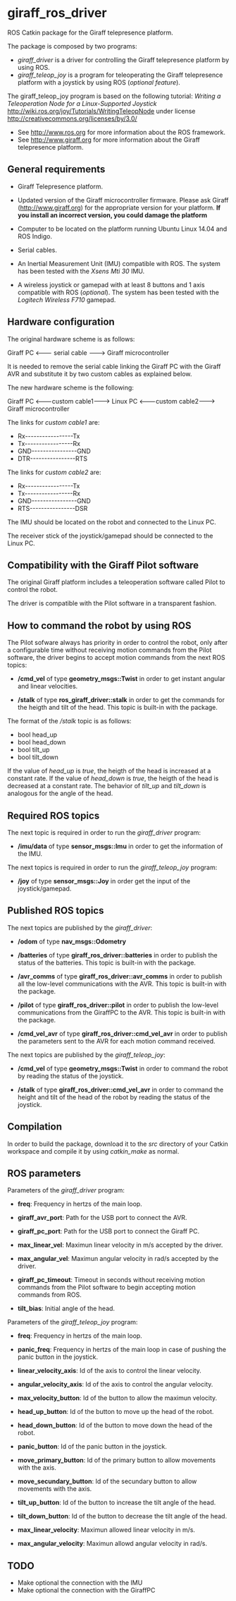 # giraff_ros_driver
ROS Catkin package for the Giraff telepresence platform.

The package is composed by two programs:

* *giraff_driver* is a driver for controlling the Giraff telepresence platform by using ROS.
* *giraff_teleop_joy* is a program for teleoperating the Giraff telepresence platform with a joystick by using ROS (*optional feature*).

The giraff_teleop_joy program is based on the following tutorial: 
*Writing a Teleoperation Node for a Linux-Supported Joystick* 
http://wiki.ros.org/joy/Tutorials/WritingTeleopNode 
under license http://creativecommons.org/licenses/by/3.0/

- See http://www.ros.org for more information about the ROS framework.
- See http://www.giraff.org for more information about the Giraff telepresence platform. 


## General requirements

* Giraff Telepresence platform.
* Updated version of the Giraff microcontroller firmware.
  Please ask Giraff (http://www.giraff.org) for the appropriate version for your platform.
  **If you install an incorrect version, you could damage the platform**
  
* Computer to be located on the platform running Ubuntu Linux 14.04 and ROS Indigo.

* Serial cables.

* An Inertial Measurement Unit (IMU) compatible with ROS. The system has been tested with the *Xsens Mti 30* IMU.

* A wireless joystick or gamepad with at least 8 buttons and 1 axis compatible with ROS (*optional*). The system has been tested with the *Logitech Wireless F710* gamepad. 


## Hardware configuration

The original hardware scheme is as follows:

Giraff PC <--- serial cable ---> Giraff microcontroller

It is needed to remove the serial cable linking the Giraff PC with the Giraff AVR and
substitute it by two custom cables as explained below. 

The new hardware scheme is the following:

Giraff PC <---custom cable1--->  Linux PC  <---custom cable2---> Giraff microcontroller 

The links for *custom cable1* are:
* Rx-----------------Tx
* Tx-----------------Rx
* GND----------------GND
* DTR----------------RTS


The links for *custom cable2* are:

* Rx-----------------Tx
* Tx-----------------Rx
* GND----------------GND
* RTS----------------DSR
 
The IMU should be located on the robot and connected to the Linux PC.

The receiver stick of the joystick/gamepad should be connected to the Linux PC.


## Compatibility with the Giraff Pilot software

The original Giraff platform includes a teleoperation software called Pilot to control the robot. 

The driver is compatible with the Pilot software in a transparent fashion.


## How to command the robot by using ROS

The Pilot sofware always has priority in order to control the robot, only after a configurable time without receiving motion commands from the Pilot software, the driver begins to accept motion commands from the next ROS topics:

* **/cmd_vel** of type **geometry_msgs::Twist** in order to get instant angular and linear velocities.

* **/stalk** of type **ros_giraff_driver::stalk** in order to get the commands for the heigth and tilt of the head. This topic is built-in with the package.

The format of the */stalk* topic is as follows:

* bool head_up
* bool head_down
* bool tilt_up
* bool tilt_down

If the value of *head_up* is *true*, the heigth of the head is increased at a constant rate. If the value of *head_down* is *true*, the heigth of the head is decreased at a constant rate. The behavior of *tilt_up* and *tilt_down* is analogous for the angle of the head.

## Required ROS topics

The next topic is required in order to run the *giraff_driver* program:

* **/imu/data** of type **sensor_msgs::Imu** in order to get the information of the IMU.

The next topics is required in order to run the *giraff_teleop_joy* program:

* **/joy** of type **sensor_msgs::Joy** in order get the input of the joystick/gamepad.


## Published ROS topics

The next topics are published by the *giraff_driver*: 

* **/odom** of type **nav_msgs::Odometry**

* **/batteries** of type **giraff_ros_driver::batteries** in order to publish the status of the batteries. This topic is built-in with the package.

* **/avr_comms** of type **giraff_ros_driver::avr_comms** in order to publish all the low-level communications with the AVR. This topic is built-in with the package.

* **/pilot** of type **giraff_ros_driver::pilot** in order to publish the low-level communications from the GiraffPC to the AVR. This topic is built-in with the package.

* **/cmd_vel_avr** of type **giraff_ros_driver::cmd_vel_avr** in order to publish the parameters sent to the AVR for each motion command received.

The next topics are published by the *giraff_teleop_joy*:

* **/cmd_vel** of type **geometry_msgs::Twist** in order to command the robot by reading the status of the joystick.

* **/stalk** of type **giraff_ros_driver::cmd_vel_avr** in order to command the height and tilt of the head of the robot by reading the status of the joystick. 

## Compilation
In order to build the package, download it to the *src* directory of your Catkin workspace and compile it by using *catkin_make* as normal.


## ROS parameters

Parameters of the *giraff_driver* program:

* **freq**: Frequency in hertzs of the main loop.

* **giraff_avr_port**: Path for the USB port to connect the AVR.

* **giraff_pc_port**: Path for the USB port to connect the Giraff PC.

* **max_linear_vel**: Maximun linear velocity in m/s accepted by the driver.

* **max_angular_vel**: Maximun angular velocity in rad/s accepted by the driver.

* **giraff_pc_timeout**: Timeout in seconds without receiving motion commands from the Pilot software to begin accepting motion commands from ROS.

* **tilt_bias**: Initial angle of the head.



Parameters of the *giraff_teleop_joy* program:

* **freq**: Frequency in hertzs of the main loop.

* **panic_freq**: Frequency in hertzs of the main loop in case of pushing the panic button in the joystick.

* **linear_velocity_axis**: Id of the axis to control the linear velocity.

* **angular_velocity_axis**: Id of the axis to control the angular velocity.

* **max_velocity_button**: Id of the button to allow the maximun velocity.

* **head_up_button**: Id of the button to move up the head of the robot.

* **head_down_button**: Id of the button to move down the head of the robot.

* **panic_button**: Id of the panic button in the joystick.

* **move_primary_button**: Id of the primary button to allow movements with the axis.

* **move_secundary_button**: Id of the secundary button to allow movements with the axis.

* **tilt_up_button**: Id of the button to increase the tilt angle of the head.

* **tilt_down_button**: Id of the button to decrease the tilt angle of the head.

* **max_linear_velocity**: Maximun allowed linear velocity in m/s.

* **max_angular_velocity**: Maximun allowd angular velocity in rad/s.


## TODO

- Make optional the connection with the IMU
- Make optional the connection with the GiraffPC
